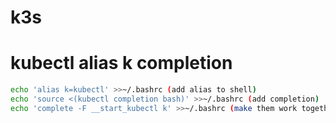 # k3s


# kubectl alias k completion

```bash 
echo 'alias k=kubectl' >>~/.bashrc (add alias to shell)
echo 'source <(kubectl completion bash)' >>~/.bashrc (add completion)
echo 'complete -F __start_kubectl k' >>~/.bashrc (make them work together)
```
